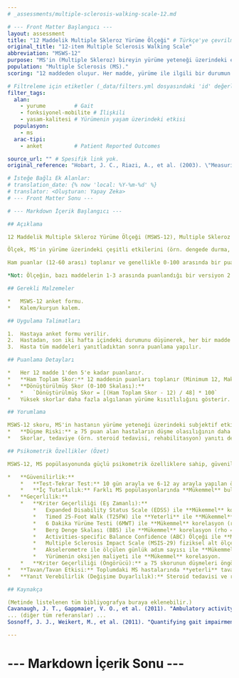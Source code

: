 ```yaml
---
# _assessments/multiple-sclerosis-walking-scale-12.md

# --- Front Matter Başlangıcı ---
layout: assessment
title: "12 Maddelik Multiple Skleroz Yürüme Ölçeği" # Türkçe'ye çevrilmiş başlık
original_title: "12-item Multiple Sclerosis Walking Scale"
abbreviation: "MSWS-12"
purpose: "MS'in (Multiple Skleroz) bireyin yürüme yeteneği üzerindeki etkisini değerlendiren, hasta tarafından bildirilen bir ölçektir."
population: "Multiple Sclerosis (MS)."
scoring: "12 maddeden oluşur. Her madde, yürüme ile ilgili bir durumun son 2 haftadaki sınırlayıcılığını 1 (Hiç sınırlı değil) ile 5 (Aşırı derecede sınırlı) arasında 5 puanlık bir Likert skalası ile değerlendirir. Puanlar toplanır (12-60 arası) ve genellikle 0-100'lük bir skalaya dönüştürülür ([(Toplam Skor - 12) / 48] * 100). Yüksek skorlar yürümede daha fazla kısıtlılık algısını gösterir."

# Filtreleme için etiketler (_data/filters.yml dosyasındaki 'id' değerleri kullanılacak)
filter_tags:
  alan:
    - yurume         # Gait
    - fonksiyonel-mobilite # İlişkili
    - yasam-kalitesi # Yürümenin yaşam üzerindeki etkisi
  populasyon:
    - ms
  arac-tipi:
    - anket          # Patient Reported Outcomes

source_url: "" # Spesifik link yok.
original_reference: "Hobart, J. C., Riazi, A., et al. (2003). \"Measuring the impact of MS on walking ability: the 12-Item MS Walking Scale (MSWS-12).\" Neurology 60(12525714): 31-36." # Ana referans

# İsteğe Bağlı Ek Alanlar:
# translation_date: {% now 'local: %Y-%m-%d' %}
# translator: <Oluşturan: Yapay Zeka>
# --- Front Matter Sonu ---

# --- Markdown İçerik Başlangıcı ---

## Açıklama

12 Maddelik Multiple Skleroz Yürüme Ölçeği (MSWS-12), Multiple Skleroz (MS) hastalarının kendi algılarına dayanarak yürüme yeteneklerinin ne ölçüde etkilendiğini değerlendiren, kısa ve yaygın olarak kullanılan bir öz-bildirim anketidir. Hastanın son iki hafta içindeki deneyimlerine odaklanır.

Ölçek, MS'in yürüme üzerindeki çeşitli etkilerini (örn. dengede durma, merdiven çıkma, koşma, yürüme mesafesi, gereken çaba, hız, sendeleme, yardım ihtiyacı) sorgulayan 12 maddeden oluşur. Her madde, hastanın o durumdan ne kadar etkilendiğini veya kısıtlandığını 1 ("Hiç Etkilenmedi/Kısıtlanmadı") ile 5 ("Aşırı Derecede Etkilendi/Kısıtlandı") arasında 5 puanlık bir Likert skalası üzerinde derecelendirmesini ister.

Ham puanlar (12-60 arası) toplanır ve genellikle 0-100 arasında bir puana dönüştürülür. Bu dönüşüm, yorumlamayı ve farklı çalışmalarla karşılaştırmayı kolaylaştırır. Yüksek puanlar, hastanın MS nedeniyle yürüme yeteneğinde daha fazla kısıtlılık algıladığını gösterir. MSWS-12, klinik çalışmalarda ve rutin takipte yürüme yeteneğindeki subjektif değişimi ölçmek için kullanılır.

*Not: Ölçeğin, bazı maddelerin 1-3 arasında puanlandığı bir versiyon 2'si de bulunmaktadır, ancak literatürdeki çoğu çalışma versiyon 1'e (tüm maddeler 1-5) atıfta bulunur.*

## Gerekli Malzemeler

*   MSWS-12 anket formu.
*   Kalem/kurşun kalem.

## Uygulama Talimatları

1.  Hastaya anket formu verilir.
2.  Hastadan, son iki hafta içindeki durumunu düşünerek, her bir madde için yürüme yeteneğinin ne kadar kısıtlandığını en iyi tanımlayan seçeneği (1'den 5'e kadar) işaretlemesi istenir.
3.  Hasta tüm maddeleri yanıtladıktan sonra puanlama yapılır.

## Puanlama Detayları

*   Her 12 madde 1'den 5'e kadar puanlanır.
*   **Ham Toplam Skor:** 12 maddenin puanları toplanır (Minimum 12, Maksimum 60).
*   **Dönüştürülmüş Skor (0-100 Skalası):**
    *   `Dönüştürülmüş Skor = [(Ham Toplam Skor - 12) / 48] * 100`
*   Yüksek skorlar daha fazla algılanan yürüme kısıtlılığını gösterir.

## Yorumlama

MSWS-12 skoru, MS'in hastanın yürüme yeteneği üzerindeki subjektif etkisini gösterir. Skor, hastanın hastalığının ciddiyeti (örn. EDSS skoru) ve objektif yürüme testleri (örn. T25FW, 6MWT) ile ilişkilidir.
*   **Düşme Riski:** ≥ 75 puan alan hastaların düşme olasılığının daha yüksek olduğu belirtilmiştir (Nilsagard et al, 2009; Duyarlılık %52, Özgüllük %82).
*   Skorlar, tedaviye (örn. steroid tedavisi, rehabilitasyon) yanıtı değerlendirmek için kullanılabilir.

## Psikometrik Özellikler (Özet)

MSWS-12, MS popülasyonunda güçlü psikometrik özelliklere sahip, güvenilir ve geçerli bir ölçektir.

*   **Güvenilirlik:**
    *   **Test-Tekrar Test:** 10 gün arayla ve 6-12 ay arayla yapılan ölçümlerde **Mükemmel** bulunmuştur (ICC = 0.86 - 0.94).
    *   **İç Tutarlılık:** Farklı MS popülasyonlarında **Mükemmel** bulunmuştur (Cronbach's alpha = 0.94 - 0.97).
*   **Geçerlilik:**
    *   **Kriter Geçerliliği (Eş Zamanlı):**
        *   Expanded Disability Status Scale (EDSS) ile **Mükemmel** korelasyon (r veya rho = 0.65 - 0.84).
        *   Timed 25-Foot Walk (T25FW) ile **Yeterli** ile **Mükemmel** arasında korelasyon (r veya rho = 0.46 - 0.78).
        *   6 Dakika Yürüme Testi (6MWT) ile **Mükemmel** korelasyon (rho = -0.80 veya r = 0.81).
        *   Berg Denge Skalası (BBS) ile **Mükemmel** korelasyon (rho = -0.78).
        *   Activities-specific Balance Confidence (ABC) Ölçeği ile **Mükemmel** korelasyon (rho = -0.72).
        *   Multiple Sclerosis Impact Scale (MSIS-29) fiziksel alt ölçeği ile **Mükemmel** korelasyon (r veya rho = 0.78 - 0.87).
        *   Akselerometre ile ölçülen günlük adım sayısı ile **Mükemmel** korelasyon (rho = -0.68 veya -0.83).
        *   Yürümenin oksijen maliyeti ile **Mükemmel** korelasyon.
    *   **Kriter Geçerliliği (Öngörücü):** ≥ 75 skorunun düşmeleri öngörmede kullanılabileceği belirtilmiştir (OR = 1.03).
*   **Tavan/Tavan Etkisi:** Toplumdaki MS hastalarında **yeterli** tavan (%4.7) ve taban (%13) etkileri rapor edilmiştir. Steroid tedavisi alan grupta tavan etkisi (%0), taban etkisi (%18.5) bulunmuştur.
*   **Yanıt Verebilirlik (Değişime Duyarlılık):** Steroid tedavisi ve rehabilitasyon gibi müdahalelere yanıtı saptamada **büyük** etki büyüklükleri (ES = 0.85 - 0.93) göstermiştir. EDSS ve T25FW'den daha duyarlı olduğu bulunmuştur.

## Kaynakça

(Metinde listelenen tüm bibliyografya buraya eklenebilir.)
Cavanaugh, J. T., Gappmaier, V. O., et al. (2011). "Ambulatory activity in individuals with multiple sclerosis." J Neurol Phys Ther 35(21475081): 26-33.
... (diğer tüm referanslar) ...
Sosnoff, J. J., Weikert, M., et al. (2011). "Quantifying gait impairment in multiple sclerosis using GAITRite technology." Gait Posture 34(21531562): 145-147.

---
```

# --- Markdown İçerik Sonu ---